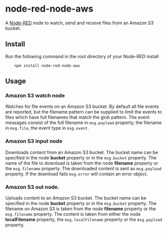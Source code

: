 node-red-node-aws
=================

A <a href="http://nodered.org" target="_new">Node-RED</a> node to watch, send
and receive files from an Amazon S3 bucket.

Install
-------

Run the following command in the root directory of your Node-RED install

        npm install node-red-node-aws

Usage
-----

### Amazon S3 watch node

Watches for file events on an Amazon S3 bucket. By default all
file events are reported, but the filename pattern can be supplied
to limit the events to files which have full filenames that match
the glob pattern. The event messages consist of the full filename
in `msg.payload` property, the filename in `msg.file`,
the event type in `msg.event`.

### Amazon S3 input node

Downloads content from an Amazon S3 bucket. The bucket name can be specified in
the node **bucket** property or in the `msg.bucket` property.
The name of the file to download is taken from the node <b>filename</b> property
or the `msg.filename` property. The downloaded content is sent as `msg.payload`
property. If the download fails `msg.error` will contain an error object.


### Amazon S3 out node.

Uploads content to an Amazon S3 bucket. The bucket name can be specified in the
node <b>bucket</b> property or in the `msg.bucket` property. The filename on
Amazon S3 is taken from the node <b>filename</b> property or the
`msg.filename` property. The content is taken from either the node
<b>localFilename</b> property, the `msg.localFilename` property or
the `msg.payload` property.
